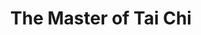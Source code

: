 ---
title:          The Master of Tai Chi
genre:          pre-modern
chinesetitle:   太極
previoustitle:  Tai Gik
episodes:       25
producer:       Tommy Leung
broadcaststart: 2008-02-24
broadcastend:   2008-03-28
website:        http://tvcity.tvb.com/drama/themasteroftaichi
synopsis:       Orphaned as a child, MO MA <small>(Vincent Zhao)</small> grew up in the country and started learning Tai Chi from his mentor at a very young age. The devastating experience of being abandoned by his mother has left him twisted and full of hatred. To help remove the anger and hatred in Ma’s heart, his mentor finally sacrifices his own life. To express gratitude to his mentor, and to accomplish the will of his father, Ma seeks to pursue the highest level of Tai Chi. He challenges TUEN HIU-SING <small>(Raymond Lam)</small>, the leader of the top-ranked Chong Lung Sect, to a contest but is defeated in the end. To beat Sing has then become his only goal. For a girl named YIN CHI-KWAI <small>(Myolie Wu)</small> and the ambitious martial arts master LUI YAU-NGO <small>(Derek Kwok)</small>, Ma and Sing get into fights again and again. As Ma is on the road to his dream, the gap between him and his soul-mate SONG CHING <small>(Melissa Ng)</small> is growing wider and wider.

fullname:       Yin Chui-Kiu
age:            24
appearance:     1-24
personality:    Gentle with charm, delicate and attractive, fragile, when guys see her they hope to protect her.
background:     known as army leader Yin Pak To’s illegitimate daughter, because her biological mother died early, she lived with her father’s family. However, her status in the family is humble, her half sister Ji Kwai treats her as an ordinary maid. Though, she never complained, submissive, she treats Ji Kwai with love as her own biological sister. Towards love relationships, with her mother’s shadow, Chui Kiu persistently longs for an identity, she felt that she must be the first wife and absolutely not the concubine. This is because in her life, she constantly lived under the order of other people. She desires to justifiably become someone’s first wife, owning a family which belongs to herself. In order to achieve this dream, sometimes she’ll not hesitate to use her beauty, hoping to retain a man’s heart.
happenings:     Because of the military strife during the turbulent times, the army of her father Yin Pak To lost power and Chui Kiu followed the entire family in their escape. Due to mistrusting the information, they fell into the ambush of enemies, causing their parents and younger brother to die. Fortunately, Mo Ma and Mei Fung-Nin came to their rescue in time. She and her half sister Ji Kwai could escape safely.  Kiu, with Ji Kwai tagging along, did not have anyone to depend upon. She was feeling very lost and hoped to find a trustworthy man to rely on, instead of wandering the streets. At this moment, because of an accident, Chui Kiu fell into the river. Fung Nin jumped in to save her. Both of them were drenched throughout, and as Fung Nin could not control his feelings, they had a one-night-stand together. Chui Kiu thought that Fung Nin was a man whom she could depend on for life and also take care of her younger sister, but she was unaware that he already had a fiancee, Song Ching.<br><br>Kiu planned to find a place to settle down with Ji Kwai, but the latter was obsessed with revenge, and Chui Kiu could not stop her. Fearing to lose her only kin left, she devised a plan to trick Mo Ma into taking revenge on Ji Kwai’s behalf. However unexpectedly, Mo Ma became a murderer because of this, and was sentenced to death. Chui Kiu was guilty over this, but to protect Ji Kwai, she did not care.  Kiu wanted to be Fung Nin’s wife wholeheartedly. After Ji Kwai escaped to Shanghai alone to avoid her marriage agreement, Chui Kiu settled down in the capital with Fung Nin. As she held onto a secret formula of herbal tea from her late mother, she decided to open a snacks stall with Fung Nin to earn their keep.  day, Chui Kiu met Ji Kwai again but discovered that she had already lost her memories, and even became Cheong Lung Sect young master Tuen Hiu-Sing’s cousin. After considering the situation, she felt that Ji Kwai would be safer being with Hiu Sing than reverting to her original identity, thus she pretended not to know Ji Kwai at all. But in actual fact, she was still concerned over her sister’s matters. Later Ji Kwai recollected all her memories and wanted Chui Kiu to keep this secret. Since Ji Kwai was her only kin, she obliged to every request she made, and their relationship improved much more since then.
---